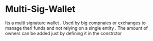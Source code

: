 # Multi-Sig-Wallet
Its a multi signature wallet . Used by big compnaies or exchanges to manage theri funds and not relying on a single entity . The amount of owners can be added just by defining it in the constrctor 

